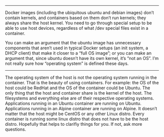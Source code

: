
---

Docker images (including the ubiquitous ubuntu and debian images) don’t contain kernels, and containers based on them don’t run kernels; they always share the host kernel. You need to go through special setup to be able to use host devices, regardless of what /dev special files exist in a container.

You can make an argument that the ubuntu image has unnecessary components that aren’t used in typical Docker setups (an init system, a DHCP client) that make it closer to a “full OS image”; or you can make an argument that, since ubuntu doesn’t have its own kernel, it’s “not an OS”. I’m not really sure how “operating system” is defined these days.

---

The operating system of the host is not the operating system running in the container. That is the beauty of using containers. For example: the OS of the host could be RedHat and the OS of the container could be Ubuntu. The only thing that the host and container share is the kernel of the host. The filesystems and everything else are of their respective operating systems. Applications running in an Ubuntu container are running on Ubuntu. Applications running in an Alpine container are running on Alpine. It doesn’t matter that the host might be CentOS or any other Linux distro. Every container is running some linux distro that does not have to be the host distro. Hopefully that helps to clarifiy things for you. If not, ask more questions.